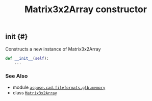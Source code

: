 ﻿---
title: Matrix3x2Array constructor
second_title: Aspose.CAD for Python via .NET API References
description: 
type: docs
weight: 10
url: /python-net/aspose.cad.fileformats.glb.memory/matrix3x2array/__init__/
is_root: false
---

## __init__ {#}

Constructs a new instance of Matrix3x2Array



```python
def __init__(self):
    ...
```





### See Also
* module [`aspose.cad.fileformats.glb.memory`](../../)
* class [`Matrix3x2Array`](/cad/python-net/aspose.cad.fileformats.glb.memory/matrix3x2array)
